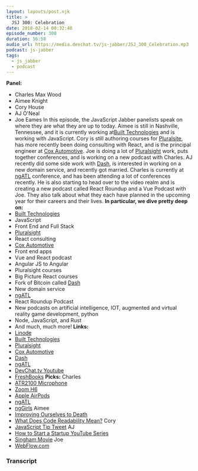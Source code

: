 ```yaml
---
layout: layouts/post.njk
title: >
  JSJ 300: Celebration
date: 2018-02-14 00:32:40
episode_number: 300
duration: 56:58
audio_url: https://media.devchat.tv/js-jabber/JSJ_300_Celebration.mp3
podcast: js-jabber
tags:
  - js_jabber
  - podcast
---
```


**Panel:&nbsp;**

- Charles Max Wood
- Aimee Knight
- Cory House
- AJ O'Neal
- Joe Eames
  In this episode, the JavaScript Jabber panelists speak on where they are what they are up to today. Aimee is still in Nashville, Tennessee, and it is currently working at[Built Technologies](https://getbuilt.com/) and is working with JavaScript. Cory is still authoring courses for [Pluralsite](https://www.pluralsight.com/), has more recently been doing consulting with React, and is the principal engineer at [Cox Automotive](https://www.coxautoinc.com/). Joe is doing a lot of [Pluralsight](https://www.pluralsight.com/) work, puts together conferences, and is working on a new podcast with Charles. AJ recently did some side work with [Dash](https://www.dash.org/), is interested in working on a new domain service, and recently got married. Charles is currently at [ngATL](http://ng-atl.org/) conference, and has been attending a lot of conferences recently. He is also starting to head over to the video realm and is creating a new podcast called React Roundup and a Vue Podcast with Joe. They also talk about what they each have planned in the upcoming year for their careers and their lives. **In particular, we dive pretty deep on:**
- [Built Technologies](https://getbuilt.com/)
- JavaScript
- Front End and Full Stack
- [Pluralsight](https://www.pluralsight.com/)
- React consulting
- [Cox Automotive](https://www.coxautoinc.com/)
- Front end apps
- Vue and React podcast
- Angular JS to Angular
- Pluralsight courses
- Big Picture React courses
- Fork of Bitcoin called [Dash](https://www.dash.org/)
- New domain service
- [ngATL](http://ng-atl.org/)
- React Roundup Podcast
- New podcasts on artificial intelligence, IOT, augmented and virtual reality game development, python
- Node, JavaScript, and Rust
- And much, much more!
  **Links:**
- [Linode](https://promo.linode.com/javascriptjabber/)
- [Built Technologies](https://getbuilt.com/)
- [Pluralsight](https://www.pluralsight.com/)
- [Cox Automotive](https://www.coxautoinc.com/)
- [Dash](https://www.dash.org/)
- [ngATL](http://ng-atl.org/)
- [DevChat.tv Youtube](https://www.youtube.com/channel/UCABJEQ57MIn6X3TIHIebJUw)
- [FreshBooks](https://www.freshbooks.com/invoice?ref=11731&utm_source=pbm&utm_medium=affiliate-program&utm_influencer=419364&utm_campaign=podcast-influencers)
  **Picks:** Charles
- [ATR2100 Microphone](https://www.amazon.com/Audio-Technica-ATR2100-USB-Cardioid-Dynamic-Microphone/dp/B004QJOZS4)
- [Zoom H6](https://www.zoom-na.com/products/field-video-recording/field-recording/h6-handy-recorder)
- [Apple AirPods](https://www.apple.com/airpods/)
- [ngATL](http://ng-atl.org/)
- [ngGirls](http://ng-girls.org/)
  Aimee
- [Improving Ourselves to Death](https://www.newyorker.com/magazine/2018/01/15/improving-ourselves-to-death)
- [What Does Code Readability Mean?](http://typicalprogrammer.com/what-does-code-readability-mean)
  Cory
- [JavaScript Tip Tweet](https://twitter.com/housecor/status/957441615811039232)
  AJ
- [How to Start a Startup YouTube Series](https://www.youtube.com/channel/UCxIJaCMEptJjxmmQgGFsnCg)
- [Singham Movie](https://en.wikipedia.org/wiki/Singham)
  Joe
- [WebFlow.com](https://webflow.com/)

### Transcript
